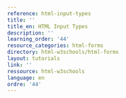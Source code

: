 ```yaml
---
reference: html-input-types
title: ''
title_en: HTML Input Types
description: ''
learning_order: '44'
resource_categories: html-forms
directory: html-w3schools/html-forms
layout: tutorials
link: ''
ressource: html-w3schools
language: en
ordre: '44'
---
```

